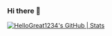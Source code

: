 ### Hi there 👋
[![HelloGreat1234's GitHub | Stats](https://stats.quine.sh/HelloGreat1234/github?theme=dark)](https://quine.sh?utm_source=widgets&utm_campaign=HelloGreat1234)
<!--
**HelloGreat1234/HelloGreat1234** is a ✨ _special_ ✨ repository because its `README.md` (this file) appears on your GitHub profile.

Here are some ideas to get you started:

- 🔭 I’m currently working on ...
- 🌱 I’m currently learning ...
- 👯 I’m looking to collaborate on ...
- 🤔 I’m looking for help with ...
- 💬 Ask me about ...
- 📫 How to reach me: ...
- 😄 Pronouns: ...
- ⚡ Fun fact: ...
-->
